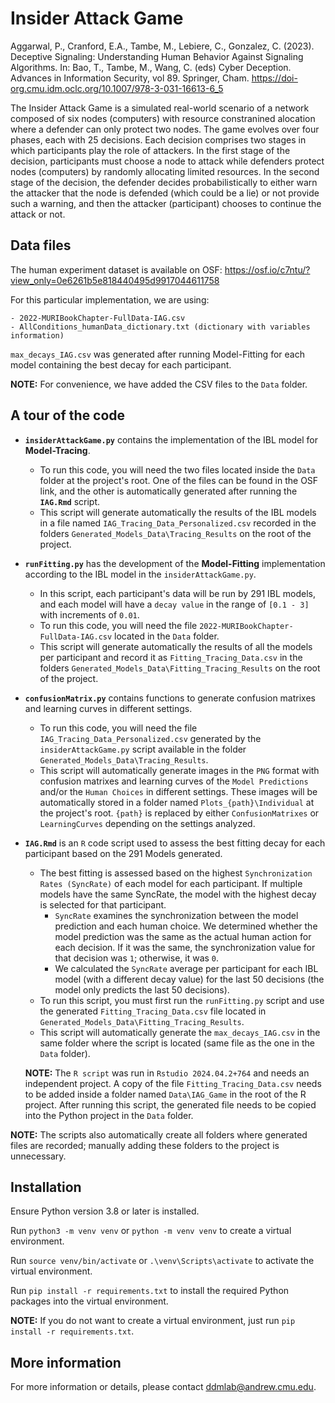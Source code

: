 # Insider Attack Game

Aggarwal, P., Cranford, E.A., Tambe, M., Lebiere, C., Gonzalez, C. (2023). Deceptive Signaling: Understanding Human Behavior Against Signaling Algorithms. In: Bao, T., Tambe, M., Wang, C. (eds) Cyber Deception. Advances in Information Security, vol 89. Springer, Cham. https://doi-org.cmu.idm.oclc.org/10.1007/978-3-031-16613-6_5

The Insider Attack Game is a simulated real-world scenario of a network composed of six nodes (computers) with resource constranined alocation where a defender can only protect two nodes. The game evolves over four phases, each with 25 decisions. Each decision comprises two stages in which participants play the role of attackers. In the first stage of the decision, participants must choose a node to attack while defenders protect nodes (computers) by randomly allocating limited resources. In the second stage of the decision, the defender decides probabilistically to either warn the attacker that the node is defended (which could be a lie) or not provide such a warning, and then the attacker (participant) chooses to continue the attack or not.

## Data files

The human experiment dataset is available on OSF: https://osf.io/c7ntu/?view_only=0e6261b5e818440495d9917044611758

For this particular implementation, we are using:

    - 2022-MURIBookChapter-FullData-IAG.csv
    - AllConditions_humanData_dictionary.txt (dictionary with variables information)

`max_decays_IAG.csv` was generated after running Model-Fitting for each model containing the best decay for each participant.

**NOTE:** For convenience, we have added the CSV files to the `Data` folder.

## A tour of the code

- **`insiderAttackGame.py`** contains the implementation of the IBL model for **Model-Tracing**. 
    - To run this code, you will need the two files located inside the `Data` folder at the project's root. One of the files can be found in the OSF link, and the other is automatically generated after running the **`IAG.Rmd`** script.
    - This script will generate automatically the results of the IBL models in a file named `IAG_Tracing_Data_Personalized.csv` recorded in the folders `Generated_Models_Data\Tracing_Results` on the root of the project.

- **`runFitting.py`** has the development of the **Model-Fitting** implementation according to the IBL model in the `insiderAttackGame.py`.
    - In this script, each participant's data will be run by 291 IBL models, and each model will have a `decay value` in the range of `[0.1 - 3]` with increments of `0.01`.
    - To run this code, you will need the file `2022-MURIBookChapter-FullData-IAG.csv` located in the `Data` folder. 
    - This script will generate automatically the results of all the models per participant and record it as `Fitting_Tracing_Data.csv` in the folders `Generated_Models_Data\Fitting_Tracing_Results` on the root of the project. 

- **`confusionMatrix.py`** contains functions to generate confusion matrixes and learning curves in different settings. 
    - To run this code, you will need the file `IAG_Tracing_Data_Personalized.csv` generated by the `insiderAttackGame.py` script available in the folder `Generated_Models_Data\Tracing_Results`.
    - This script will automatically generate images in the `PNG` format with confusion matrixes and learning curves of the `Model Predictions` and/or the `Human Choices` in different settings. These images will be automatically stored in a folder named `Plots_{path}\Individual` at the project's root. `{path}` is replaced by either `ConfusionMatrixes` or `LearningCurves` depending on the settings analyzed.
    
- **`IAG.Rmd`** is an `R` code script used to assess the best fitting decay for each participant based on the 291 Models generated. 
    - The best fitting is assessed based on the highest `Synchronization Rates (SyncRate)` of each model for each participant. If multiple models have the same SyncRate, the model with the highest decay is selected for that participant. 
        - `SyncRate` examines the synchronization between the model prediction and each human choice. We determined whether the model prediction was the same as the actual human action for each decision. If it was the same, the synchronization value for that decision was `1`; otherwise, it was `0`. 
        - We calculated the `SyncRate` average per participant for each IBL model (with a different decay value) for the last 50 decisions (the model only predicts the last 50 decisions).
    - To run this script, you must first run the `runFitting.py` script and use the generated `Fitting_Tracing_Data.csv` file located in `Generated_Models_Data\Fitting_Tracing_Results`.
    - This script will automatically generate the `max_decays_IAG.csv` in the same folder where the script is located (same file as the one in the `Data` folder).

    **NOTE:** The `R script` was run in `Rstudio 2024.04.2+764` and needs an independent project. A copy of the file `Fitting_Tracing_Data.csv` needs to be added inside a folder named `Data\IAG_Game` in the root of the R project. After running this script, the generated file needs to be copied into the Python project in the `Data` folder.

**NOTE:** The scripts also automatically create all folders where generated files are recorded; manually adding these folders to the project is unnecessary.


## Installation

Ensure Python version 3.8 or later is installed.

Run `python3 -m venv venv` or `python -m venv venv` to create a virtual environment.

Run `source venv/bin/activate` or `.\venv\Scripts\activate` to activate the virtual environment.

Run `pip install -r requirements.txt` to install the required Python packages into the virtual environment.

**NOTE:** If you do not want to create a virtual environment, just run `pip install -r requirements.txt`.



## More information

For more information or details, please contact [ddmlab@andrew.cmu.edu](mailto:ddmlab@andrew.cmu.edu).
